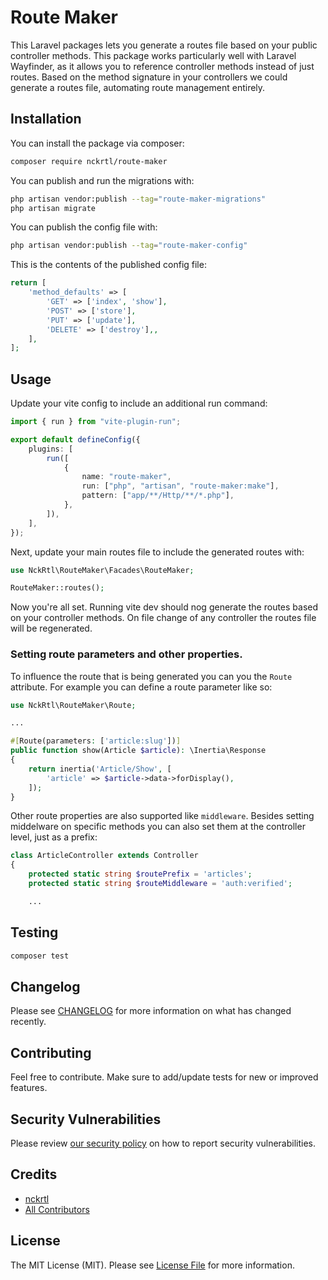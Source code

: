 # Route Maker

This Laravel packages lets you generate a routes file based on your public controller methods. This package works particularly well with Laravel Wayfinder, as it allows you to reference controller methods instead of just routes. Based on the method signature in your controllers we could generate a routes file, automating route management entirely.

## Installation

You can install the package via composer:

```bash
composer require nckrtl/route-maker
```

You can publish and run the migrations with:

```bash
php artisan vendor:publish --tag="route-maker-migrations"
php artisan migrate
```

You can publish the config file with:

```bash
php artisan vendor:publish --tag="route-maker-config"
```

This is the contents of the published config file:

```php
return [
    'method_defaults' => [
        'GET' => ['index', 'show'],
        'POST' => ['store'],
        'PUT' => ['update'],
        'DELETE' => ['destroy'],,
    ],
];
```

## Usage

Update your vite config to include an additional run command:

```ts
import { run } from "vite-plugin-run";

export default defineConfig({
    plugins: [
        run([
            {
                name: "route-maker",
                run: ["php", "artisan", "route-maker:make"],
                pattern: ["app/**/Http/**/*.php"],
            },
        ]),
    ],
});
```

Next, update your main routes file to include the generated routes with:

```php
use NckRtl\RouteMaker\Facades\RouteMaker;

RouteMaker::routes();
```

Now you're all set. Running vite dev should nog generate the routes based on your controller methods. On file change of any controller the routes file will be regenerated.

### Setting route parameters and other properties.

To influence the route that is being generated you can you the `Route` attribute. For example you can define a route parameter like so:

```php
use NckRtl\RouteMaker\Route;

...

#[Route(parameters: ['article:slug'])]
public function show(Article $article): \Inertia\Response
{
    return inertia('Article/Show', [
        'article' => $article->data->forDisplay(),
    ]);
}
```

Other route properties are also supported like `middleware`. Besides setting middelware on specific methods you can also set them at the controller level, just as a prefix:

```php
class ArticleController extends Controller
{
    protected static string $routePrefix = 'articles';
    protected static string $routeMiddleware = 'auth:verified';

    ...
```

## Testing

```bash
composer test
```

## Changelog

Please see [CHANGELOG](CHANGELOG.md) for more information on what has changed recently.

## Contributing

Feel free to contribute. Make sure to add/update tests for new or improved features.

## Security Vulnerabilities

Please review [our security policy](../../security/policy) on how to report security vulnerabilities.

## Credits

-   [nckrtl](https://github.com/nckrtl)
-   [All Contributors](../../contributors)

## License

The MIT License (MIT). Please see [License File](LICENSE.md) for more information.

